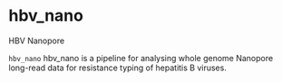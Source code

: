 # hbv_nano
HBV Nanopore

`hbv_nano` hbv_nano is a pipeline for analysing whole genome Nanopore long-read data for resistance typing of hepatitis B viruses.